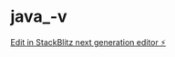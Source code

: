 # java_-v

[Edit in StackBlitz next generation editor ⚡️](https://stackblitz.com/~/github.com/Benedictekoder/java_-v)